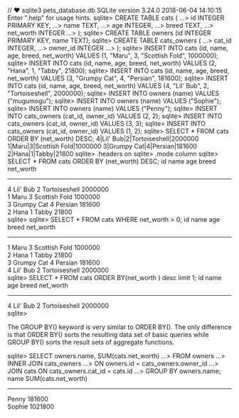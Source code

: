// ♥ sqlite3 pets_database.db 
SQLite version 3.24.0 2018-06-04 14:10:15
Enter ".help" for usage hints.
sqlite> CREATE TABLE cats (
   ...> id INTEGER PRIMARY KEY,
   ...> name TEXT,
   ...> age INTEGER,
   ...> breed TEXT,
   ...> net_worth INTEGER
   ...> );
sqlite> CREATE TABLE owners (id INTEGER PRIMARY KEY, name TEXT);
sqlite> CREATE TABLE cats_owners (
   ...> cat_id INTEGER,
   ...> owner_id INTEGER
   ...> );
sqlite> INSERT INTO cats (id, name, age, breed, net_worth) VALUES (1, "Maru", 3, "Scottish Fold", 1000000);
sqlite> INSERT INTO cats (id, name, age, breed, net_worth) VALUES (2, "Hana", 1, "Tabby", 21800);
sqlite> INSERT INTO cats (id, name, age, breed, net_worth) VALUES (3, "Grumpy Cat", 4, "Persian", 181600);
sqlite> INSERT INTO cats (id, name, age, breed, net_worth) VALUES (4, "Lil\' Bub", 2, "Tortoiseshell", 2000000);
sqlite> INSERT INTO owners (name) VALUES ("mugumogu");
sqlite> INSERT INTO owners (name) VALUES ("Sophie");
sqlite> INSERT INTO owners (name) VALUES ("Penny");
sqlite> INSERT INTO cats_owners (cat_id, owner_id) VALUES (2, 2);
sqlite> INSERT INTO cats_owners (cat_id, owner_id) VALUES (3, 3);
sqlite> INSERT INTO cats_owners (cat_id, owner_id) VALUES (1, 2);
sqlite> SELECT * FROM cats ORDER BY (net_worth) DESC;
4|Lil\' Bub|2|Tortoiseshell|2000000
1|Maru|3|Scottish Fold|1000000
3|Grumpy Cat|4|Persian|181600
2|Hana|1|Tabby|21800
sqlite> .headers on
sqlite> .mode column
sqlite> SELECT * FROM cats ORDER BY (net_worth) DESC;
id          name        age         breed          net_worth 
----------  ----------  ----------  -------------  ----------
4           Lil\' Bub   2           Tortoiseshell  2000000   
1           Maru        3           Scottish Fold  1000000   
3           Grumpy Cat  4           Persian        181600    
2           Hana        1           Tabby          21800     
sqlite> sqlite> SELECT * FROM cats WHERE net_worth > 0;
id          name        age         breed          net_worth 
----------  ----------  ----------  -------------  ----------
1           Maru        3           Scottish Fold  1000000   
2           Hana        1           Tabby          21800     
3           Grumpy Cat  4           Persian        181600    
4           Lil\' Bub   2           Tortoiseshell  2000000   
sqlite> SELECT * FROM cats ORDER BY(net_worth ) desc limit 1;
id          name        age         breed          net_worth 
----------  ----------  ----------  -------------  ----------
4           Lil\' Bub   2           Tortoiseshell  2000000   
sqlite> 

The GROUP BY() keyword is very similar to ORDER BY(). The only difference is that ORDER BY() sorts the resulting data set of basic queries while GROUP BY() sorts the result sets of aggregate functions.

sqlite> SELECT owners.name, SUM(cats.net_worth)
   ...> FROM owners
   ...> INNER JOIN cats_owners
   ...> ON owners.id = cats_owners.owner_id
   ...> JOIN cats ON cats_owners.cat_id = cats.id
   ...> GROUP BY owners.name;
name        SUM(cats.net_worth)
----------  -------------------
Penny       181600             
Sophie      1021800  